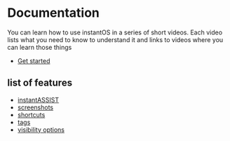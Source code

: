 # Documentation

You can learn how to use instantOS in a series of short videos. 
Each video lists what you need to know to understand it and links to videos where you can learn those things

<ul class="actions">
    <li><a href="https://www.youtube.com/playlist?list=PLczWCikHiuy_2fBZ_ttJuybBXVERrJDAu" class="button special icon fa-youtube">Get started</a></li>
</ul>

## list of features

- [instantASSIST](https://instantos.github.io/instantos.github.io/youtube/assist)
- [screenshots](https://instantos.github.io/instantos.github.io/youtube/screenshots)
- [shortcuts](https://instantos.github.io/instantos.github.io/youtube/shortcuts)
- [tags](https://instantos.github.io/instantos.github.io/youtube/tags)
- [visibility options](https://instantos.github.io/instantos.github.io/youtube/visibility)